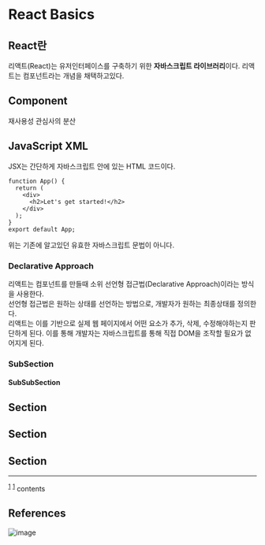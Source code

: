 # React Basics

## React란
리액트(React)는 유저인터페이스를 구축하기 위한 **자바스크립트 라이브러리**이다.
리액트는 컴포넌트라는 개념을 채택하고있다.

## Component
재사용성
관심사의 분산

## JavaScript XML
JSX는 간단하게 자바스크립트 안에 있는 HTML 코드이다.
```
function App() {
  return (
    <div>
      <h2>Let's get started!</h2>
    </div>
  );
}
export default App;
```
위는 기존에 알고있던 유효한 자바스크립트 문법이 아니다.

### Declarative Approach
리액트는 컴포넌트를 만들때 소위 선언형 접근법(Declarative Approach)이라는 방식을 사용한다.  
선언형 접근법은 원하는 상태를 선언하는 방법으로, 개발자가 원하는 최종상태를 정의한다.  
리액트는 이를 기반으로 실제 웹 페이지에서 어떤 요소가 추가, 삭제, 수정해야하는지 판단하게 된다. 
이를 통해 개발자는 자바스크립트를 통해 직접 DOM을 조작할 필요가 없어지게 된다.   

### SubSection

#### SubSubSection

## Section

## Section

## Section

*** 
<sup id ="note_1">[1](#footnote_1)</sup>
<sup><a id="footnote_1">[1](#note_1)</a></sup> contents
## References
![image](../Assets/imagename.png)  
